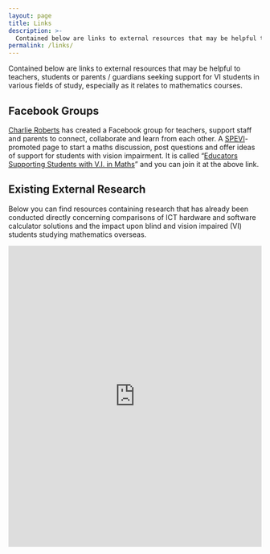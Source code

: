 ```yaml
---
layout: page
title: Links
description: >-
  Contained below are links to external resources that may be helpful to teachers, students or parents/guardians seeking support for vision impaired students in various fields of study, especially as it relates to mathematics courses.
permalink: /links/
---
```

Contained below are links to external resources that may be helpful to teachers, students or parents / guardians seeking support for VI students in various fields of study, especially as it relates to mathematics courses.

## Facebook Groups

[Charlie Roberts](https://www.facebook.com/profile.php?id=100004419046261) has created a Facebook group for teachers, support staff and parents to connect, collaborate and learn from each other. A [SPEVI](https://www.spevi.net/)-promoted page to start a maths discussion, post questions and offer ideas of support for students with vision impairment. It is called &ldquo;[Educators Supporting Students with V.I. in Maths](https://www.facebook.com/groups/249692019429833/)&rdquo; and you can join it at the above link.

## Existing External Research

Below you can find resources containing research that has already been conducted directly concerning comparisons of ICT hardware and software calculator solutions and the impact upon blind and vision impaired (VI) students studying mathematics overseas.
<!-- content taken from <https://www.codexworld.com/embed-pdf-document-file-in-html-web-page/>-->

<embed src="https://project.euromath.eu/wp-content/uploads/2018/10/O1_Report_EN.pdf#zoom=100&scrollbar=1&" type="application/pdf" width="100%" height="600px" />
